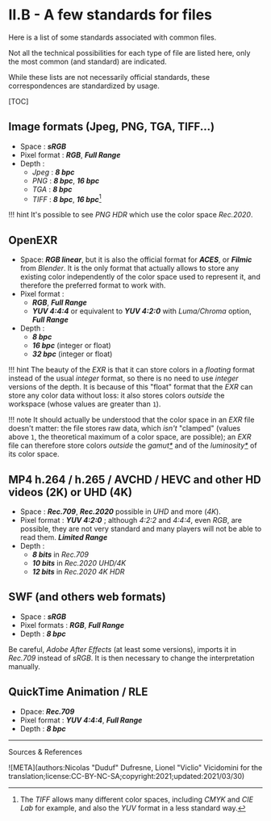 # II.B - A few standards for files

Here is a list of some standards associated with common files.

Not all the technical possibilities for each type of file are listed here, only the most common (and standard) are indicated.

While these lists are not necessarily official standards, these correspondences are standardized by usage.

[TOC]

## Image formats (Jpeg, PNG, TGA, TIFF...)

- Space : ***sRGB***
- Pixel format : ***RGB***, ***Full Range***
- Depth :
    - *Jpeg* : ***8 bpc***
    - *PNG* : ***8 bpc***, ***16 bpc***
    - *TGA* : ***8 bpc***
    - *TIFF* : ***8 bpc***, ***16 bpc***[^1]

!!! hint
    It's possible to see *PNG HDR* which use the color space *Rec.2020*.

## OpenEXR

- Space: ***RGB linear***, but it is also the official format for ***ACES***, or ***Filmic*** from *Blender*. It is the only format that actually allows to store any existing color independently of the color space used to represent it, and therefore the preferred format to work with.
- Pixel format :
    - ***RGB***, ***Full Range***
    - ***YUV 4:4:4*** or equivalent to ***YUV 4:2:0*** with *Luma/Chroma* option, ***Full Range***
- Depth :
    - ***8 bpc***
    - ***16 bpc*** (integer or float)
    - ***32 bpc*** (integer or float)

!!! hint
    The beauty of the *EXR* is that it can store colors in a *floating* format instead of the usual *integer* format, so there is no need to use *integer* versions of the depth. It is because of this "float" format that the *EXR* can store any color data without loss: it also stores colors *outside* the workspace (whose values are greater than `1`).

!!! note
    It should actually be understood that the color space in an *EXR* file doesn't matter: the file stores raw data, which *isn't* "clamped" (values above `1`, the theoretical maximum of a color space, are possible); an *EXR* file can therefore store colors *outside* the *gamut[\*](ZZ-vocabulaire.md)* and of the *luminosity[\*](ZZ-vocabulaire.md)* of its color space.

## MP4 h.264 / h.265 / AVCHD / HEVC and other HD videos (2K) or UHD (4K)

- Space : ***Rec.709***, ***Rec.2020*** possible in *UHD* and more (*4K*).
- Pixel format : ***YUV 4:2:0*** ; although *4:2:2* and *4:4:4*, even *RGB*, are possible, they are not very standard and many players will not be able to read them. ***Limited Range***
- Depth :
    - ***8 bits*** in *Rec.709*
    - ***10 bits*** in *Rec.2020* *UHD/4K*
    - ***12 bits*** in *Rec.2020* *4K HDR*

## SWF (and others web formats)

- Space : ***sRGB***
- Pixel formats : ***RGB***, ***Full Range***
- Depth : ***8 bpc***

Be careful, *Adobe After Effects* (at least some versions), imports it in *Rec.709* instead of *sRGB*. It is then necessary to change the interpretation manually.

## QuickTime Animation / RLE

- Dpace: ***Rec.709***
- Pixel format : ***YUV 4:4:4***, ***Full Range***
- Depth : ***8 bpc***

----
Sources & References

[^1]:
    The *TIFF* allows many different color spaces, including *CMYK* and *CIE Lab* for example, and also the *YUV* format in a less standard way.

![META](authors:Nicolas "Duduf" Dufresne, Lionel "Viclio" Vicidomini for the translation;license:CC-BY-NC-SA;copyright:2021;updated:2021/03/30)